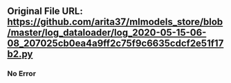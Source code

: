 ## Original File URL: https://github.com/arita37/mlmodels_store/blob/master/log_dataloader/log_2020-05-15-06-08_207025cb0ea4a9ff2c75f9c6635cdcf2e51f17b2.py<br />

### No Error